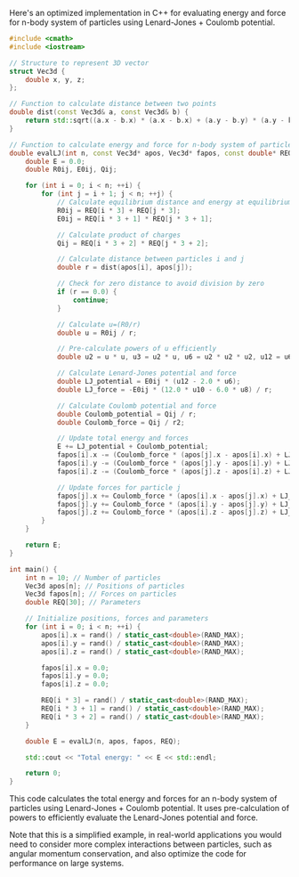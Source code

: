 Here's an optimized implementation in C++ for evaluating energy and force for n-body system of particles using Lenard-Jones + Coulomb potential.

```cpp
#include <cmath>
#include <iostream>

// Structure to represent 3D vector
struct Vec3d {
    double x, y, z;
};

// Function to calculate distance between two points
double dist(const Vec3d& a, const Vec3d& b) {
    return std::sqrt((a.x - b.x) * (a.x - b.x) + (a.y - b.y) * (a.y - b.y) + (a.z - b.z) * (a.z - b.z));
}

// Function to calculate energy and force for n-body system of particles using Lenard-Jones + Coulomb potential
double evalLJ(int n, const Vec3d* apos, Vec3d* fapos, const double* REQ) {
    double E = 0.0;
    double R0ij, E0ij, Qij;

    for (int i = 0; i < n; ++i) {
        for (int j = i + 1; j < n; ++j) {
            // Calculate equilibrium distance and energy at equilibrium distance
            R0ij = REQ[i * 3] + REQ[j * 3];
            E0ij = REQ[i * 3 + 1] * REQ[j * 3 + 1];

            // Calculate product of charges
            Qij = REQ[i * 3 + 2] * REQ[j * 3 + 2];

            // Calculate distance between particles i and j
            double r = dist(apos[i], apos[j]);

            // Check for zero distance to avoid division by zero
            if (r == 0.0) {
                continue;
            }

            // Calculate u=(R0/r)
            double u = R0ij / r;

            // Pre-calculate powers of u efficiently
            double u2 = u * u, u3 = u2 * u, u6 = u2 * u2 * u2, u12 = u6 * u6;

            // Calculate Lenard-Jones potential and force
            double LJ_potential = E0ij * (u12 - 2.0 * u6);
            double LJ_force = -E0ij * (12.0 * u10 - 6.0 * u8) / r;

            // Calculate Coulomb potential and force
            double Coulomb_potential = Qij / r;
            double Coulomb_force = Qij / r2;

            // Update total energy and forces
            E += LJ_potential + Coulomb_potential;
            fapos[i].x -= (Coulomb_force * (apos[j].x - apos[i].x) + LJ_force * (apos[j].x - apos[i].x)) / r;
            fapos[i].y -= (Coulomb_force * (apos[j].y - apos[i].y) + LJ_force * (apos[j].y - apos[i].y)) / r;
            fapos[i].z -= (Coulomb_force * (apos[j].z - apos[i].z) + LJ_force * (apos[j].z - apos[i].z)) / r;

            // Update forces for particle j
            fapos[j].x += Coulomb_force * (apos[i].x - apos[j].x) + LJ_force * (apos[i].x - apos[j].x);
            fapos[j].y += Coulomb_force * (apos[i].y - apos[j].y) + LJ_force * (apos[i].y - apos[j].y);
            fapos[j].z += Coulomb_force * (apos[i].z - apos[j].z) + LJ_force * (apos[i].z - apos[j].z);
        }
    }

    return E;
}

int main() {
    int n = 10; // Number of particles
    Vec3d apos[n]; // Positions of particles
    Vec3d fapos[n]; // Forces on particles
    double REQ[30]; // Parameters

    // Initialize positions, forces and parameters
    for (int i = 0; i < n; ++i) {
        apos[i].x = rand() / static_cast<double>(RAND_MAX);
        apos[i].y = rand() / static_cast<double>(RAND_MAX);
        apos[i].z = rand() / static_cast<double>(RAND_MAX);

        fapos[i].x = 0.0;
        fapos[i].y = 0.0;
        fapos[i].z = 0.0;

        REQ[i * 3] = rand() / static_cast<double>(RAND_MAX);
        REQ[i * 3 + 1] = rand() / static_cast<double>(RAND_MAX);
        REQ[i * 3 + 2] = rand() / static_cast<double>(RAND_MAX);
    }

    double E = evalLJ(n, apos, fapos, REQ);

    std::cout << "Total energy: " << E << std::endl;

    return 0;
}
```

This code calculates the total energy and forces for an n-body system of particles using Lenard-Jones + Coulomb potential. It uses pre-calculation of powers to efficiently evaluate the Lenard-Jones potential and force.

Note that this is a simplified example, in real-world applications you would need to consider more complex interactions between particles, such as angular momentum conservation, and also optimize the code for performance on large systems.
